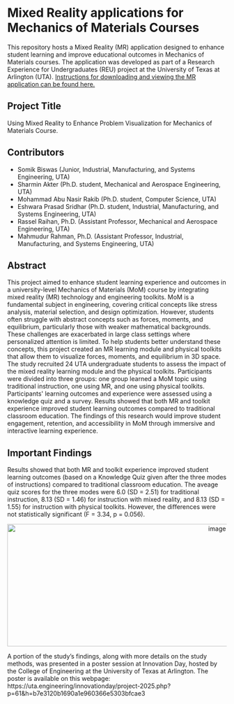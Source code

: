# Mixed Reality applications for Mechanics of Materials Courses
This repository hosts a Mixed Reality (MR) application designed to enhance student learning and improve educational outcomes in Mechanics of Materials courses. The application was developed as part of a Research Experience for Undergraduates (REU) project at the University of Texas at Arlington (UTA). [Instructions for downloading and viewing the MR application can be found here.](./Instructions.md)
## Project Title
Using Mixed Reality to Enhance Problem Visualization for Mechanics of Materials Course.
## Contributors
- Somik Biswas (Junior, Industrial, Manufacturing, and Systems Engineering, UTA)
- Sharmin Akter (Ph.D. student, Mechanical and Aerospace Engineering, UTA)
- Mohammad Abu Nasir Rakib (Ph.D. student, Computer Science, UTA)
- Eshwara Prasad Sridhar (Ph.D. student, Industrial, Manufacturing, and Systems Engineering, UTA)
- Rassel Raihan, Ph.D. (Assistant Professor, Mechanical and Aerospace Engineering, UTA)
- Mahmudur Rahman, Ph.D. (Assistant Professor, Industrial, Manufacturing, and Systems Engineering, UTA)
## Abstract
This project aimed to enhance student learning experience and outcomes in a university-level Mechanics of Materials (MoM) course by integrating mixed reality (MR) technology and engineering toolkits. MoM is a fundamental subject in engineering, covering critical concepts like stress analysis, material selection, and design optimization. However, students often struggle with abstract concepts such as forces, moments, and equilibrium, particularly those with weaker mathematical backgrounds. These challenges are exacerbated in large class settings where personalized attention is limited. To help students better understand these concepts, this project created an MR learning module and physical toolkits that allow them to visualize forces, moments, and equilibrium in 3D space. The study recruited 24 UTA undergraduate students to assess the impact of the mixed reality learning module and the physical toolkits. Participants were divided into three groups: one group learned a MoM topic using traditional instruction, one using MR, and one using physical toolkits. Participants' learning outcomes and experience were assessed using a knowledge quiz and a survey. Results showed that both MR and toolkit experience improved student learning outcomes compared to traditional classroom education. The findings of this research would improve student engagement, retention, and accessibility in MoM through immersive and interactive learning experience.
## Important Findings
Results showed that both MR and toolkit experience improved student learning outcomes (based on a Knowledge Quiz given after the three modes of instructions) compared to traditional classroom education. The aveage quiz scores for the three modes were 6.0 (SD = 2.51) for traditional instruction, 8.13 (SD = 1.46) for instruction with mixed reality, and 8.13 (SD = 1.55) for instruction with physical toolkits. However, the differences were not statistically significant (F = 3.34, p = 0.056).<br/>
<p align="center">
<img width="948" height="280" alt="image" src="https://github.com/user-attachments/assets/ddcd7418-fbf1-4584-b2d4-1d08c249162b" />
</p>
A portion of the study’s findings, along with more details on the study methods, was presented in a poster session at Innovation Day, hosted by the College of Engineering at the University of Texas at Arlington. The poster is available on this webpage: https://uta.engineering/innovationday/project-2025.php?p=61&h=b7e3120b1690a1e960366e5303bfcae3

